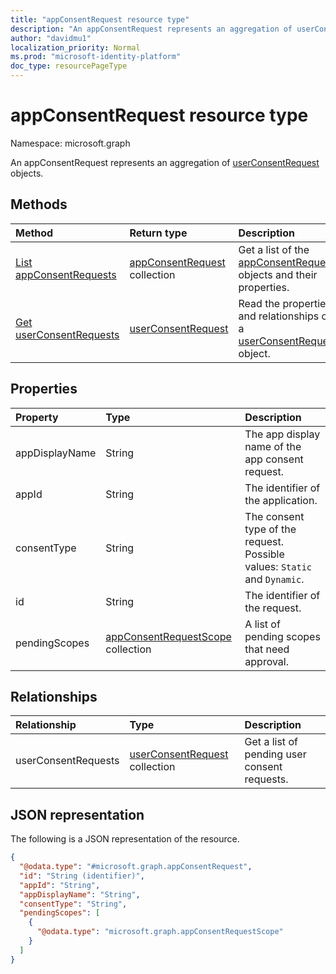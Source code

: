 ```yaml
---
title: "appConsentRequest resource type"
description: "An appConsentRequest represents an aggregation of userConsentRequest objects."
author: "davidmu1"
localization_priority: Normal
ms.prod: "microsoft-identity-platform"
doc_type: resourcePageType
---
```


# appConsentRequest resource type

Namespace: microsoft.graph

An appConsentRequest represents an aggregation of [userConsentRequest](userConsentrequest.md) objects.

## Methods

| Method | Return type | Description |
|:---|:---|:---|
| [List appConsentRequests](../api/appconsentrequest-list.md) | [appConsentRequest](../resources/appconsentrequest.md) collection|Get a list of the [appConsentRequest](../resources/appconsentrequest.md) objects and their properties. |
| [Get userConsentRequests](../api/appconsentrequest-get-userconsentrequest.md) | [userConsentRequest](../resources/userconsentrequest.md)|Read the properties and relationships of a [userConsentRequest](../resources/userconsentrequest.md) object. |


## Properties

| Property | Type | Description |
|:---|:---|:---|
| appDisplayName | String | The app display name of the app consent request. |
| appId | String | The identifier of the application. |
| consentType | String | The consent type of the request. Possible values: `Static` and `Dynamic`. |
| id | String | The identifier of the request. |
| pendingScopes | [appConsentRequestScope](../resources/appconsentrequestscope.md) collection | A list of pending scopes that need approval. |

## Relationships

| Relationship | Type | Description |
|:---|:---|:---|
| userConsentRequests | [userConsentRequest](../resources/userconsentrequest.md) collection | Get a list of pending user consent requests. |

## JSON representation

The following is a JSON representation of the resource.
<!-- {
  "blockType": "resource",
  "keyProperty": "id",
  "@odata.type": "microsoft.graph.appConsentRequest",
  "baseType": "",
  "openType": false
}
-->
``` json
{
  "@odata.type": "#microsoft.graph.appConsentRequest",
  "id": "String (identifier)",
  "appId": "String",
  "appDisplayName": "String",
  "consentType": "String",
  "pendingScopes": [
    {
      "@odata.type": "microsoft.graph.appConsentRequestScope"
    }
  ]
}
```
